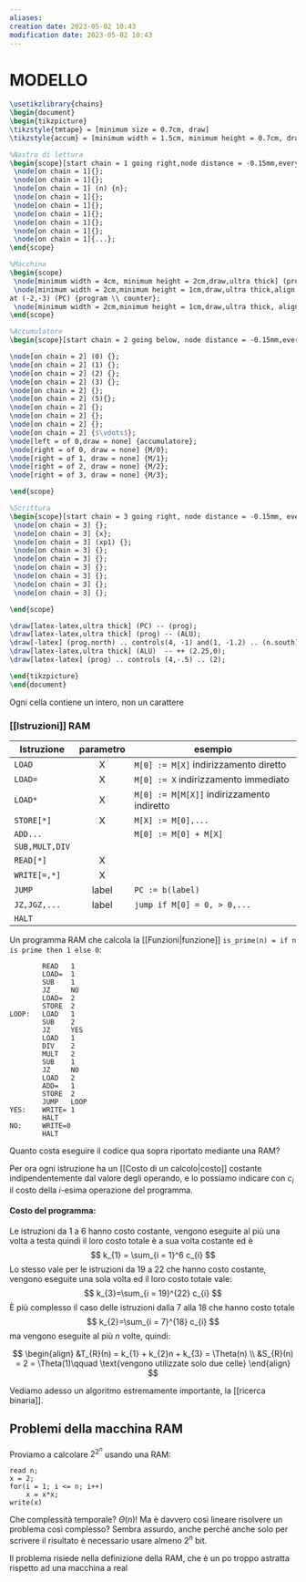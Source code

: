 ```yaml
---
aliases: 
creation date: 2023-05-02 10:43
modification date: 2023-05-02 10:43
---
```


# MODELLO

```tikz
\usetikzlibrary{chains}
\begin{document}
\begin{tikzpicture}
\tikzstyle{tmtape} = [minimum size = 0.7cm, draw]
\tikzstyle{accum} = [minimum width = 1.5cm, minimum height = 0.7cm, draw]

%Nastro di lettura
\begin{scope}[start chain = 1 going right,node distance = -0.15mm,every node/.style = {tmtape}]
 \node[on chain = 1]{};
 \node[on chain = 1]{};
 \node[on chain = 1] (n) {n};
 \node[on chain = 1]{};
 \node[on chain = 1]{};
 \node[on chain = 1]{};
 \node[on chain = 1]{};
 \node[on chain = 1]{};
 \node[on chain = 1]{...};
\end{scope}

%Macchina
\begin{scope}
 \node[minimum width = 4cm, minimum height = 2cm,draw,ultra thick] (prog) at (3,-3) {programma cablato};
 \node[minimum width = 2cm,minimum height = 1cm,draw,ultra thick,align = center] 
at (-2,-3) (PC) {program \\ counter};
 \node[minimum width = 2cm,minimum height = 1cm,draw,ultra thick, align = center] at (8,-3) (ALU) {Unità \\ aritmetica};
\end{scope}

%Accumulatore
\begin{scope}[start chain = 2 going below, node distance = -0.15mm,every node/.style = {accum}, shift ={(11,0)}]

\node[on chain = 2] (0) {};
\node[on chain = 2] (1) {};
\node[on chain = 2] (2) {};
\node[on chain = 2] (3) {};
\node[on chain = 2] {};
\node[on chain = 2] (5){};
\node[on chain = 2] {};
\node[on chain = 2] {};
\node[on chain = 2] {};
\node[on chain = 2] {$\vdots$};
\node[left = of 0,draw = none] {accumulatore};
\node[right = of 0, draw = none] {M/0};
\node[right = of 1, draw = none] {M/1};
\node[right = of 2, draw = none] {M/2};
\node[right = of 3, draw = none] {M/3};

\end{scope}

%Scrittura
\begin{scope}[start chain = 3 going right, node distance = -0.15mm, every node/.style = {tmtape}, shift = {(0,-6)}]
 \node[on chain = 3] {};
 \node[on chain = 3] {x};
 \node[on chain = 3] (xp1) {};
 \node[on chain = 3] {};
 \node[on chain = 3] {};
 \node[on chain = 3] {};
 \node[on chain = 3] {};
 \node[on chain = 3] {};
 \node[on chain = 3] {};

\end{scope}

\draw[latex-latex,ultra thick] (PC) -- (prog);
\draw[latex-latex,ultra thick] (prog) -- (ALU);
\draw[-latex] (prog.north) .. controls(4, -1) and(1, -1.2) .. (n.south);
\draw[latex-latex,ultra thick] (ALU)  -- ++ (2.25,0);
\draw[latex-latex] (prog) .. controls (4,-.5) .. (2);

\end{tikzpicture}
\end{document}
```

Ogni cella contiene un intero, non un carattere


### [[Istruzioni]] RAM


| Istruzione     | parametro | esempio                                    |
| -------------- |:---------:| ------------------------------------------ |
| `LOAD`         |     X     | `M[0] := M[X]` indirizzamento diretto      |
| `LOAD=`        |     X     | `M[0] := X` indirizzamento immediato       |
| `LOAD*`        |     X     | `M[0] := M[M[X]]` indirizzamento indiretto |
| `STORE[*]`     |     X     | `M[X] := M[0],...`                         |
| `ADD...`       |           | `M[0] := M[0] + M[X]`                      |
| `SUB,MULT,DIV` |           |                                            |
| `READ[*]`      |     X     |                                            |
| `WRITE[=,*]`   |     X     |                                            |
| `JUMP`         |   label   | `PC := b(label)`                           |
| `JZ,JGZ,...`   |   label   | `jump if M[0] = 0, > 0,...`                |
| `HALT`         |           |                                            | 

Un programma RAM che calcola la [[Funzioni|funzione]] `is_prime(n) = if n is prime then 1 else 0`:

```
		READ   1
		LOAD=  1
		SUB    1
		JZ     NO
		LOAD=  2
		STORE  2
LOOP:   LOAD   1
		SUB    2
		JZ     YES
		LOAD   1
		DIV    2
		MULT   2
		SUB    1
		JZ     NO
		LOAD   2
		ADD=   1
		STORE  2
		JUMP   LOOP
YES:    WRITE= 1
		HALT
NO:     WRITE=0
		HALT
```

Quanto costa eseguire il codice qua sopra riportato mediante una RAM?

Per ora ogni istruzione ha un [[Costo di un calcolo|costo]] costante indipendentemente dal valore degli operando, e lo possiamo indicare con $c_{i}$ il costo della $i$-esima operazione del programma.

#### Costo del programma:
Le istruzioni da 1 a 6 hanno costo costante, vengono eseguite al più una volta a testa quindi il loro costo totale è a sua volta costante ed è
$$ k_{1} = \sum_{i = 1}^6 c_{i} $$
Lo stesso vale per le istruzioni da 19 a 22 che hanno costo costante, vengono eseguite una sola volta ed il loro costo totale vale:
$$ k_{3}=\sum_{i = 19}^{22} c_{i} $$
È più complesso il caso delle istruzioni dalla 7 alla 18 che hanno costo totale
$$ k_{2}=\sum_{i = 7}^{18} c_{i} $$
ma vengono eseguite al più $n$ volte, quindi:

$$ \begin{align}
&T_{R}(n) = k_{1} + k_{2}n + k_{3} = \Theta(n) \\
&S_{R}(n) = 2 = \Theta(1)\qquad \text{vengono utilizzate solo due celle}
\end{align} $$

Vediamo adesso un algoritmo estremamente importante, la [[ricerca binaria]].

## Problemi della macchina RAM
Proviamo a calcolare $2^{2^n}$ usando una RAM:

```
read n;
x = 2;
for(i = 1; i <= n; i++)
	x = x*x;
write(x)
```

Che complessità temporale? $\Theta(n)$! Ma è davvero così lineare risolvere un problema così complesso?
Sembra assurdo, anche perché anche solo per scrivere il risultato è necessario usare almeno $2^n$ bit.

Il problema risiede nella definizione della RAM, che è un po troppo astratta rispetto ad una macchina a real